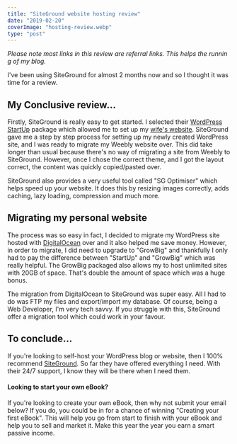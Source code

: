 ```yaml
---
title: "SiteGround website hosting review"
date: "2019-02-20"
coverImage: "hosting-review.webp"
type: "post"
---
```


_Please note most links in this review are referral links. This helps the running of my blog._

I've been using SiteGround for almost 2 months now and so I thought it was time for a review.

## My Conclusive review...

Firstly, SiteGround is really easy to get started. I selected their [WordPress StartUp](https://www.siteground.com/go/michaelbrookswp) package which allowed me to set up my [wife's website](https://brookspetsitters.com). SiteGround gave me a step by step process for setting up my newly created WordPress site, and I was ready to migrate my Weebly website over. This did take longer than usual because there's no way of migrating a site from Weebly to SiteGround. However, once I chose the correct theme, and I got the layout correct, the content was quickly copied/pasted over.

SiteGround also provides a very useful tool called "SG Optimiser" which helps speed up your website. It does this by resizing images correctly, adds caching, lazy loading, compression and much more.

## Migrating my personal website

The process was so easy in fact, I decided to migrate my WordPress site hosted with [DigitalOcean](https://m.do.co/c/d5aca73b366f) over and it also helped me save money. However, in order to migrate, I did need to upgrade to "GrowBig" and thankfully I only had to pay the difference between "StartUp" and "GrowBig" which was really helpful. The GrowBig packaged also allows my to host unlimited sites with 20GB of space. That's double the amount of space which was a huge bonus.

The migration from DigitalOcean to SiteGround was super easy. All I had to do was FTP my files and export/import my database. Of course, being a Web Developer, I'm very tech savvy. If you struggle with this, SiteGround offer a migration tool which could work in your favour.

## To conclude...

If you're looking to self-host your WordPress blog or website, then I 100% recommend [SiteGround](https://www.siteground.com/go/michaelbrookswp). So far they have offered everything I need. With their 24/7 support, I know they will be there when I need them.

#### Looking to start your own eBook?

If you're looking to create your own eBook, then why not submit your email below? If you do, you could be in for a chance of winning "Creating your first eBook". This will help you go from start to finish with your eBook and help you to sell and market it. Make this year the year you earn a smart passive income.
